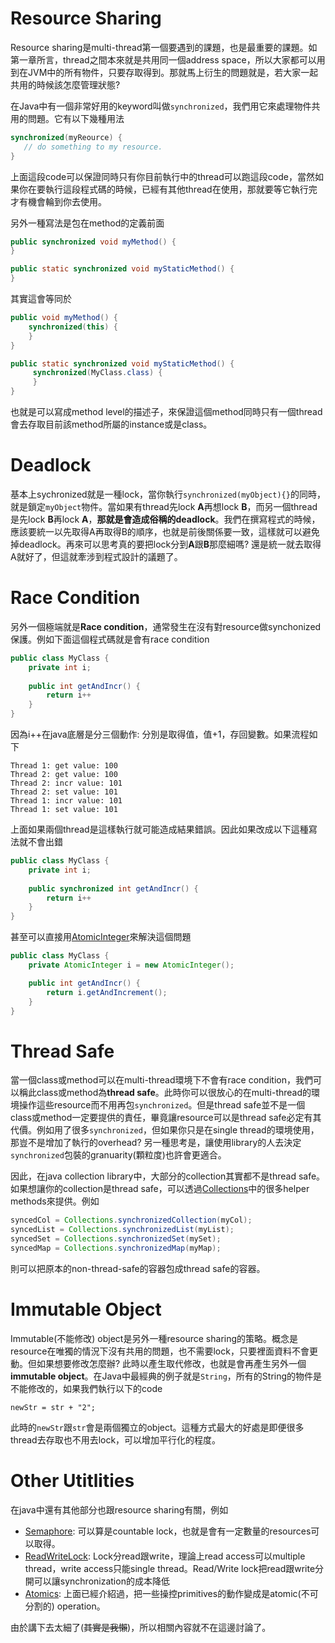# Resource Sharing

Resource sharing是multi-thread第一個要遇到的課題，也是最重要的課題。如第一章所言，thread之間本來就是共用同一個address space，所以大家都可以用到在JVM中的所有物件，只要存取得到。那就馬上衍生的問題就是，若大家一起共用的時候該怎麼管理狀態?

在Java中有一個非常好用的keyword叫做`synchronized`，我們用它來處理物件共用的問題。它有以下幾種用法

```java
synchronized(myReource) {
   // do something to my resource.
}
```

上面這段code可以保證同時只有你目前執行中的thread可以跑這段code，當然如果你在要執行這段程式碼的時候，已經有其他thread在使用，那就要等它執行完才有機會輪到你去使用。

另外一種寫法是包在method的定義前面

```java
public synchronized void myMethod() {
}

public static synchronized void myStaticMethod() {
}
```

其實這會等同於

```java
public void myMethod() {
    synchronized(this) {
    }
}

public static synchronized void myStaticMethod() {
     synchronized(MyClass.class) {
     }
}
```

也就是可以寫成method level的描述子，來保證這個method同時只有一個thread會去存取目前該method所屬的instance或是class。

# Deadlock

基本上sychronized就是一種lock，當你執行`synchronized(myObject){}`的同時，就是鎖定`myObject`物件。當如果有thread先lock **A**再想lock **B**，而另一個thread是先lock **B**再lock **A**，**那就是會造成俗稱的deadlock**。我們在撰寫程式的時候，應該要統一以先取得A再取得B的順序，也就是前後關係要一致，這樣就可以避免掉deadlock。再來可以思考真的要把lock分到**A**跟**B**那麼細嗎? 還是統一就去取得A就好了，但這就牽涉到程式設計的議題了。

# Race Condition

另外一個極端就是**Race condition**，通常發生在沒有對resource做synchonized保護。例如下面這個程式碼就是會有race condition

```java
public class MyClass {
    private int i;
    
    public int getAndIncr() {
        return i++
    }
}
```

因為i++在java底層是分三個動作: 分別是取得值，值+1，存回變數。如果流程如下

```
Thread 1: get value: 100
Thread 2: get value: 100
Thread 2: incr value: 101
Thread 2: set value: 101
Thread 1: incr value: 101
Thread 1: set value: 101
```

上面如果兩個thread是這樣執行就可能造成結果錯誤。因此如果改成以下這種寫法就不會出錯
```java
public class MyClass {
    private int i;
    
    public synchronized int getAndIncr() {
        return i++
    }
}
```

甚至可以直接用[AtomicInteger](https://docs.oracle.com/javase/8/docs/api/java/util/concurrent/atomic/AtomicInteger.html)來解決這個問題 
```java
public class MyClass {
    private AtomicInteger i = new AtomicInteger();

    public int getAndIncr() {
        return i.getAndIncrement();
    }
}
```

# Thread Safe
當一個class或method可以在multi-thread環境下不會有race condition，我們可以稱此class或method為**thread safe**。此時你可以很放心的在multi-thread的環境操作這些resource而不用再包`synchronized`。但是thread safe並不是一個class或method一定要提供的責任，畢竟讓resource可以是thread safe必定有其代價。例如用了很多`synchronized`，但如果你只是在single thread的環境使用，那豈不是增加了執行的overhead? 另一種思考是，讓使用library的人去決定`synchronized`包裝的granuarity(顆粒度)也許會更適合。

因此，在java collection library中，大部分的collection其實都不是thread safe。如果想讓你的collection是thread safe，可以透過[Collections](https://docs.oracle.com/javase/8/docs/api/java/util/Collections.html)中的很多helper methods來提供。例如

```java
syncedCol = Collections.synchronizedCollection(myCol);
syncedList = Collections.synchronizedList(myList);
syncedSet = Collections.synchronizedSet(mySet);
syncedMap = Collections.synchronizedMap(myMap);
```

則可以把原本的non-thread-safe的容器包成thread safe的容器。

# Immutable Object

Immutable(不能修改) object是另外一種resource sharing的策略。概念是resource在唯獨的情況下沒有共用的問題，也不需要lock，只要裡面資料不會更動。但如果想要修改怎麼辦? 此時以產生取代修改，也就是會再產生另外一個**immutable object**。在Java中最經典的例子就是`String`，所有的String的物件是不能修改的，如果我們執行以下的code

```
newStr = str + "2";
```

此時的`newStr`跟`str`會是兩個獨立的object。這種方式最大的好處是即便很多thread去存取也不用去lock，可以增加平行化的程度。


# Other Utitlities

在java中還有其他部分也跟resource sharing有關，例如

- [Semaphore](https://docs.oracle.com/javase/8/docs/api/index.html?java/util/concurrent/Semaphore.html): 可以算是countable lock，也就是會有一定數量的resources可以取得。
- [ReadWriteLock](https://docs.oracle.com/javase/8/docs/api/index.html?java/util/concurrent/locks/ReentrantReadWriteLock.html): Lock分read跟write，理論上read access可以multiple thread，write access只能single thread。Read/Write lock把read跟write分開可以讓synchronization的成本降低
- [Atomics](https://docs.oracle.com/javase/8/docs/api/index.html?java/util/concurrent/atomic/package-summary.html): 上面已經介紹過，把一些操控primitives的動作變成是atomic(不可分割的) operation。

由於講下去太細了(~~其實是我懶~~)，所以相關內容就不在這邊討論了。